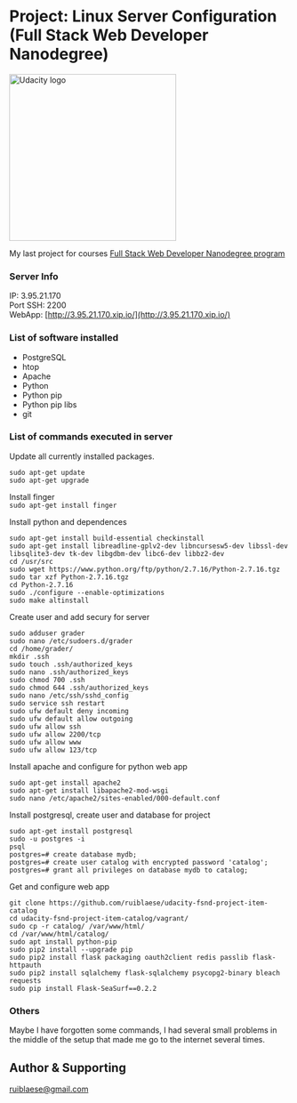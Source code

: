 # Project: Linux Server Configuration (Full Stack Web Developer Nanodegree)

<a href="https://www.udacity.com/">
  <img src="https://s3-us-west-1.amazonaws.com/udacity-content/rebrand/svg/logo.min.svg" width="300" alt="Udacity logo">
</a>


My last project for courses [Full Stack Web Developer Nanodegree program](https://www.udacity.com/course/full-stack-web-developer-nanodegree--nd004)

### Server Info
IP: 3.95.21.170     
Port SSH: 2200     
WebApp: [http://3.95.21.170.xip.io/](http://3.95.21.170.xip.io/)     

### List of software installed
 - PostgreSQL     
 - htop     
 - Apache     
 - Python
 - Python pip
 - Python pip libs
 - git
 
### List of commands executed in server
 
 Update all currently installed packages.      
 ```
 sudo apt-get update
 sudo apt-get upgrade
 ```   
 
 Install finger     
 ```sudo apt-get install finger```   
 
 Install python and dependences   
 ```
 sudo apt-get install build-essential checkinstall
 sudo apt-get install libreadline-gplv2-dev libncursesw5-dev libssl-dev libsqlite3-dev tk-dev libgdbm-dev libc6-dev libbz2-dev
 cd /usr/src
 sudo wget https://www.python.org/ftp/python/2.7.16/Python-2.7.16.tgz
 sudo tar xzf Python-2.7.16.tgz
 cd Python-2.7.16
 sudo ./configure --enable-optimizations
 sudo make altinstall
 ```
 
 Create user and add secury for server   
 ```
 sudo adduser grader
 sudo nano /etc/sudoers.d/grader
 cd /home/grader/
 mkdir .ssh
 sudo touch .ssh/authorized_keys
 sudo nano .ssh/authorized_keys
 sudo chmod 700 .ssh
 sudo chmod 644 .ssh/authorized_keys
 sudo nano /etc/ssh/sshd_config
 sudo service ssh restart
 sudo ufw default deny incoming
 sudo ufw default allow outgoing
 sudo ufw allow ssh
 sudo ufw allow 2200/tcp
 sudo ufw allow www
 sudo ufw allow 123/tcp
 ```
 
 Install apache and configure for python web app
 ```
sudo apt-get install apache2
sudo apt-get install libapache2-mod-wsgi
sudo nano /etc/apache2/sites-enabled/000-default.conf
```

Install postgresql, create user and database for project
```
sudo apt-get install postgresql
sudo -u postgres -i
psql
postgres=# create database mydb;
postgres=# create user catalog with encrypted password 'catalog';
postgres=# grant all privileges on database mydb to catalog;
```

Get and configure web app
```
git clone https://github.com/ruiblaese/udacity-fsnd-project-item-catalog
cd udacity-fsnd-project-item-catalog/vagrant/
sudo cp -r catalog/ /var/www/html/
cd /var/www/html/catalog/
sudo apt install python-pip
sudo pip2 install --upgrade pip
sudo pip2 install flask packaging oauth2client redis passlib flask-httpauth
sudo pip2 install sqlalchemy flask-sqlalchemy psycopg2-binary bleach requests
sudo pip install Flask-SeaSurf==0.2.2
```

### Others
Maybe I have forgotten some commands, I had several small problems in the middle of the setup that made me go to the internet several times.


## Author & Supporting 
ruiblaese@gmail.com
